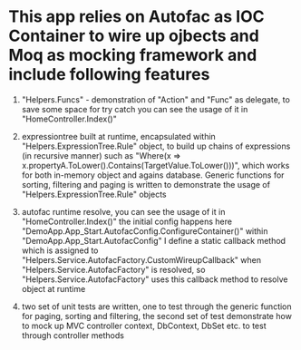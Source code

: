 # This app relies on Autofac as IOC Container to wire up ojbects and Moq as mocking framework and include following features

 1. "Helpers.Funcs" - demonstration of "Action" and "Func" as delegate, to save some space for try catch
            you can see the usage of it in "HomeController.Index()"
  
 2. expressiontree built at runtime, encapsulated within "Helpers.ExpressionTree.Rule" object, to build up chains of expressions (in recursive manner) such as "Where(x => x.propertyA.ToLower().Contains(TargetValue.ToLower()))", which works for both in-memory object and agains database. Generic functions for sorting, filtering and paging is written to demonstrate the usage of  "Helpers.ExpressionTree.Rule" objects
 
 3. autofac runtime resolve, you can see the usage of it in "HomeController.Index()"
            the initial config happens here "DemoApp.App_Start.AutofacConfig.ConfigureContainer()"
            within "DemoApp.App_Start.AutofacConfig" I define a static callback method which is assigned to "Helpers.Service.AutofacFactory.CustomWireupCallback" when "Helpers.Service.AutofacFactory" is resolved, so "Helpers.Service.AutofacFactory" uses this callback method to resolve object at runtime
            
  
 4. two set of unit tests are written, one to test through the generic function for paging, sorting and filtering, the second set of test demonstrate how to mock up MVC controller context, DbContext, DbSet etc. to test through controller methods
